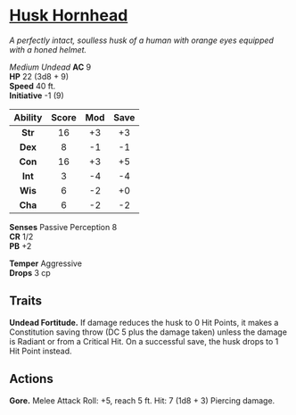 # [Husk Hornhead](https://hollowknight.wiki/w/Husk_Hornhead)

*A perfectly intact, soulless husk of a human with orange eyes equipped with a honed helmet.*

*Medium Undead*
**AC** 9  
**HP** 22 (3d8 + 9)  
**Speed** 40 ft.  
**Initiative** -1 (9)  

| Ability | Score | Mod | Save |
|:-------:|:-----:|:---:|:----:|
| **Str** | 16    | +3  | +3   |
| **Dex** | 8     | -1  | -1   |
| **Con** | 16    | +3  | +5   |
| **Int** | 3     | -4  | -4   |
| **Wis** | 6     | -2  | +0   |
| **Cha** | 6     | -2  | -2   |

**Senses** Passive Perception 8  
**CR** 1/2  
**PB** +2  

**Temper** Aggressive  
**Drops** 3 cp  

## Traits

**Undead Fortitude.** If damage reduces the husk to 0 Hit Points, it makes a Constitution saving throw (DC 5 plus the damage taken) unless the damage is Radiant or from a Critical Hit. On a successful save, the husk drops to 1 Hit Point instead.

## Actions

**Gore.** Melee Attack Roll: +5, reach 5 ft. Hit: 7 (1d8 + 3) Piercing damage.
